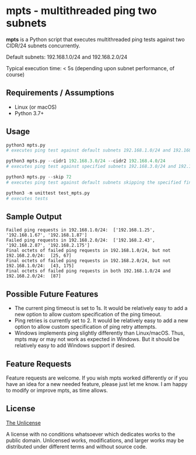 # mpts - multithreaded ping two subnets

**mpts** is a Python script that executes multithreaded ping tests against two CIDR/24 subnets concurrently.

Default subnets:  192.168.1.0/24 and 192.168.2.0/24

Typical execution time: < 5s  (depending upon subnet performance, of course)

## Requirements / Assumptions

* Linux (or macOS)
* Python 3.7+

## Usage

```python
python3 mpts.py
# executes ping test against default subnets 192.168.1.0/24 and 192.168.2.0/24

python3 mpts.py --cidr1 192.168.3.0/24 --cidr2 192.168.4.0/24
# executes ping test against specified subnets 192.168.3.0/24 and 192.168.4.0/24

python3 mpts.py --skip 72
# executes ping test against default subnets skipping the specified final octet

python3 -m unittest test_mpts.py
# executes tests
```
## Sample Output
```
Failed ping requests in 192.168.1.0/24:  ['192.168.1.25', '192.168.1.67', '192.168.1.87']
Failed ping requests in 192.168.2.0/24:  ['192.168.2.43', '192.168.2.87', '192.168.2.175']
Final octets of failed ping requests in 192.168.1.0/24, but not 192.168.2.0/24:  [25, 67]
Final octets of failed ping requests in 192.168.2.0/24, but not 192.168.1.0/24:  [43, 175]
Final octets of failed ping requests in both 192.168.1.0/24 and 192.168.2.0/24:  [87]
```

## Possible Future Features
* The current ping timeout is set to 1s.  It would be relatively easy to add a new option to allow custom specification of the ping timeout.
* Ping retries is currently set to 2.  It would be relatively easy to add a new option to allow custom specification of ping retry attempts.
* Windows implements ping slightly differently than Linux/macOS.  Thus, mpts may or may not work as expected in Windows.  But it should be relatively easy to add Windows support if desired.

## Feature Requests

Feature requests are welcome.  If you wish mpts worked differently or if you have an idea for a new needed feature, please just let me know.  I am happy to modify or improve mpts, as time allows.

## License
[The Unlicense](https://choosealicense.com/licenses/unlicense/)

A license with no conditions whatsoever which dedicates works to the public domain. Unlicensed works, modifications, and larger works may be distributed under different terms and without source code.
